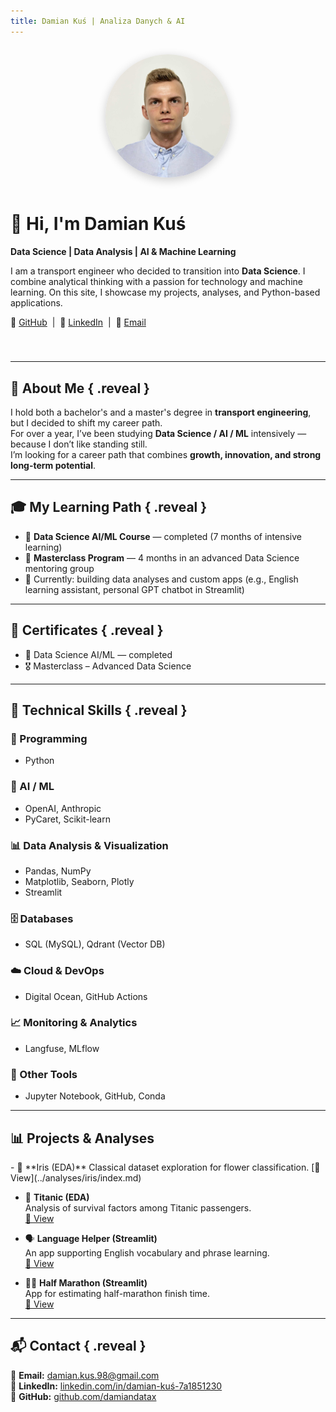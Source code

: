 ```yaml
---
title: Damian Kuś | Analiza Danych & AI
---
```

<div class="hero-wrap fade-in" style="
  display: flex;
  align-items: center;
  justify-content: center;
  gap: 40px;
  flex-wrap: wrap;
  margin-bottom: 40px;
  text-align: left;
">

  <!-- Photo on the left -->
  <img src="/assets/images/profile.jpg" 
       alt="Damian Kuś" 
       width="200" 
       class="hero-photo fade-in delay-1"
       style="border-radius: 50%; box-shadow: 0 4px 15px rgba(0,0,0,0.2);">

  <!-- Text on the right -->
  <div class="hero-text slide-up delay-2" style="max-width: 600px;">
    <h1 style="margin-top: 0;">👋 Hi, I'm <strong>Damian Kuś</strong></h1>
    <p><strong>Data Science | Data Analysis | AI & Machine Learning</strong></p>
    <p>I am a transport engineer who decided to transition into <strong>Data Science</strong>.
    I combine analytical thinking with a passion for technology and machine learning. 
    On this site, I showcase my projects, analyses, and Python-based applications.</p>
    <p>
      🔗 <a href="https://github.com/damiandatax" target="_blank">GitHub</a> &nbsp;|&nbsp;
      💼 <a href="https://www.linkedin.com/in/damian-ku%C5%9B-7a1851230/" target="_blank">LinkedIn</a> &nbsp;|&nbsp;
      📧 <a href="mailto:damian.kus.98@gmail.com">Email</a>
    </p>
  </div>

</div>

---

## 🚀 About Me { .reveal }

I hold both a bachelor's and a master's degree in **transport engineering**, but I decided to shift my career path.  
For over a year, I’ve been studying **Data Science / AI / ML** intensively — because I don’t like standing still.  
I’m looking for a career path that combines **growth, innovation, and strong long-term potential**.  

---

## 🎓 My Learning Path { .reveal }

- 📘 **Data Science AI/ML Course** — completed (7 months of intensive learning)  
- 🏅 **Masterclass Program** — 4 months in an advanced Data Science mentoring group  
- 🔎 Currently: building data analyses and custom apps (e.g., English learning assistant, personal GPT chatbot in Streamlit)

---

## 🧾 Certificates { .reveal }

- 📜 Data Science AI/ML — completed  
- 🎖️ Masterclass – Advanced Data Science  

---

## 🧰 Technical Skills { .reveal }

### 🐍 Programming
- Python  

### 🤖 AI / ML
- OpenAI, Anthropic  
- PyCaret, Scikit-learn  

### 📊 Data Analysis & Visualization
- Pandas, NumPy  
- Matplotlib, Seaborn, Plotly  
- Streamlit  

### 🗄️ Databases
- SQL (MySQL), Qdrant (Vector DB)  

### ☁️ Cloud & DevOps
- Digital Ocean, GitHub Actions  

### 📈 Monitoring & Analytics
- Langfuse, MLflow  

### 🔧 Other Tools
- Jupyter Notebook, GitHub, Conda  

---

## 📊 Projects & Analyses

<div class="grid cards reveal" markdown>
-   🌷 **Iris (EDA)**  
    Classical dataset exploration for flower classification.  
    [👀 View](../analyses/iris/index.md)

-   🚢 **Titanic (EDA)**  
    Analysis of survival factors among Titanic passengers.  
    [👀 View](../analyses/titanic/index.md)

-   🗣️ **Language Helper (Streamlit)**  
    An app supporting English vocabulary and phrase learning.  
    [👀 View](../apps/language_helper/index.md)

-   🏃‍♂️ **Half Marathon (Streamlit)**  
    App for estimating half-marathon finish time.  
    [👀 View](../apps/half_marathon/index.md)
</div>

---

## 📬 Contact { .reveal }

📧 **Email:** [damian.kus.98@gmail.com](mailto:damian.kus.98@gmail.com)  
💼 **LinkedIn:** [linkedin.com/in/damian-kuś-7a1851230](https://www.linkedin.com/in/damian-ku%C5%9B-7a1851230/)  
🐙 **GitHub:** [github.com/damiandatax](https://github.com/damiandatax)
